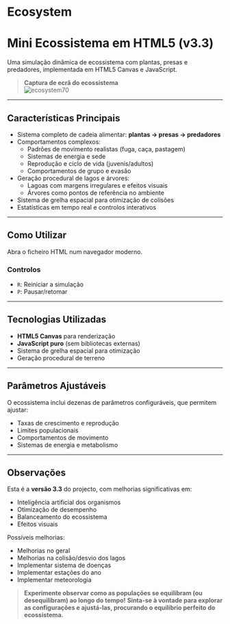 # Ecosystem

# Mini Ecossistema em HTML5 (v3.3)

Uma simulação dinâmica de ecossistema com plantas, presas e predadores, implementada em HTML5 Canvas e JavaScript.

> **Captura de ecrã do ecossistema**  
> ![ecosystem70](https://github.com/user-attachments/assets/34135747-334d-44e9-a8b6-ed71f90d22b0)


---

## Características Principais

- Sistema completo de cadeia alimentar: **plantas → presas → predadores**
- Comportamentos complexos:
  - Padrões de movimento realistas (fuga, caça, pastagem)
  - Sistemas de energia e sede
  - Reprodução e ciclo de vida (juvenis/adultos)
  - Comportamentos de grupo e evasão
- Geração procedural de lagos e árvores:
  - Lagoas com margens irregulares e efeitos visuais
  - Árvores como pontos de referência no ambiente
- Sistema de grelha espacial para otimização de colisões
- Estatísticas em tempo real e controlos interativos

---

## Como Utilizar

Abra o ficheiro HTML num navegador moderno.

### Controlos

- `R`: Reiniciar a simulação  
- `P`: Pausar/retomar

---

## Tecnologias Utilizadas

- **HTML5 Canvas** para renderização
- **JavaScript puro** (sem bibliotecas externas)
- Sistema de grelha espacial para otimização
- Geração procedural de terreno

---

## Parâmetros Ajustáveis

O ecossistema inclui dezenas de parâmetros configuráveis, que permitem ajustar:

- Taxas de crescimento e reprodução
- Limites populacionais
- Comportamentos de movimento
- Sistemas de energia e metabolismo

---

## Observações

Esta é a **versão 3.3** do projecto, com melhorias significativas em:

- Inteligência artificial dos organismos
- Otimização de desempenho
- Balanceamento do ecossistema
- Efeitos visuais

Possíveis melhorias:

- Melhorias no geral
- Melhorias na colisão/desvio dos lagos
- Implementar sistema de doenças
- Implementar estações do ano
- Implementar meteorologia


> **Experimente observar como as populações se equilibram (ou desequilibram) ao longo do tempo!**
> **Sinta-se à vontade para explorar as configurações e ajustá-las, procurando o equilíbrio perfeito do ecossistema.**

